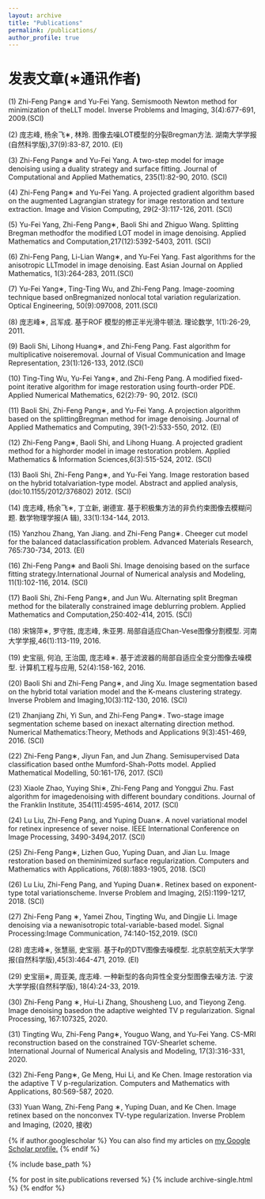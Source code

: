 ```yaml
---
layout: archive
title: "Publications"
permalink: /publications/
author_profile: true
---
```

发表文章(∗通讯作者)
=======
(1) Zhi-Feng Pang∗ and Yu-Fei Yang. Semismooth Newton method for minimization of theLLT model. Inverse Problems and Imaging, 3(4):677-691, 2009.(SCI)  

(2) 庞志峰, 杨余飞∗, 林玲. 图像去噪LOT模型的分裂Bregman方法. 湖南大学学报(自然科学版),37(9):83-87, 2010. (EI)  

(3) Zhi-Feng Pang∗ and Yu-Fei Yang. A two-step model for image denoising using a duality strategy and surface fitting. Journal of Computational and Applied Mathematics, 235(1):82-90, 2010. (SCI)  

(4) Zhi-Feng Pang∗ and Yu-Fei Yang. A projected gradient algorithm based on the augmented Lagrangian strategy for image restoration and texture extraction. Image and Vision Computing, 29(2-3):117-126, 2011. (SCI)  

(5) Yu-Fei Yang, Zhi-Feng Pang∗, Baoli Shi and Zhiguo Wang. Splitting Bregman methodfor the modified LOT model in image denoising. Applied Mathematics and Computation,217(12):5392-5403, 2011. (SCI)  

(6) Zhi-Feng Pang, Li-Lian Wang∗, and Yu-Fei Yang. Fast algorithms for the anisotropic LLTmodel in image denoising. East Asian Journal on Applied Mathematics, 1(3):264-283, 2011.(SCI)  

(7) Yu-Fei Yang∗, Ting-Ting Wu, and Zhi-Feng Pang. Image-zooming technique based onBregmanized nonlocal total variation regularization. Optical Engineering, 50(9):097008, 2011.(SCI)  

(8) 庞志峰∗, 吕军成. 基于ROF 模型的修正半光滑牛顿法. 理论数学, 1(1):26-29, 2011.  

(9) Baoli Shi, Lihong Huang∗, and Zhi-Feng Pang. Fast algorithm for multiplicative noiseremoval. Journal of Visual Communication and Image Representation, 23(1):126-133, 2012.(SCI)  

(10) Ting-Ting Wu, Yu-Fei Yang∗, and Zhi-Feng Pang. A modified fixed-point iterative algorithm for image restoration using fourth-order PDE. Applied Numerical Mathematics, 62(2):79-
90, 2012. (SCI)  

(11) Baoli Shi, Zhi-Feng Pang∗, and Yu-Fei Yang. A projection algorithm based on the splittingBregman method for image denoising. Journal of Applied Mathematics and Computing, 39(1-2):533-550, 2012. (EI)  

(12) Zhi-Feng Pang∗, Baoli Shi, and Lihong Huang. A projected gradient method for a highorder model in image restoration problem. Applied Mathematics & Information Sciences,6(3):515-524, 2012. (SCI)  

(13) Baoli Shi, Zhi-Feng Pang∗, and Yu-Fei Yang. Image restoration based on the hybrid totalvariation-type model. Abstract and applied analysis, (doi:10.1155/2012/376802) 2012. (SCI)  

(14) 庞志峰, 杨余飞∗, 丁立新, 谢德宣. 基于积极集方法的非负约束图像去模糊问题. 数学物理学报(A 辑), 33(1):134-144, 2013.  

(15) Yanzhou Zhang, Yan Jiang. and Zhi-Feng Pang∗. Cheeger cut model for the balanced dataclassification problem. Advanced Materials Research, 765:730-734, 2013. (EI)  

(16) Zhi-Feng Pang∗ and Baoli Shi. Image denoising based on the surface fitting strategy.International Journal of Numerical analysis and Modeling, 11(1):102-116, 2014. (SCI)  

(17) Baoli Shi, Zhi-Feng Pang∗, and Jun Wu. Alternating split Bregman method for the bilaterally constrained image deblurring problem. Applied Mathematics and Computation,250:402-414, 2015. (SCI)  

(18) 宋锦萍∗, 罗守胜, 庞志峰, 朱亚男. 局部自适应Chan-Vese图像分割模型. 河南大学学报,46(1):113-119, 2016.

(19) 史宝丽, 何泊, 王治国, 庞志峰∗. 基于滤波器的局部自适应全变分图像去噪模型. 计算机工程与应用, 52(4):158-162, 2016.  

(20) Baoli Shi and Zhi-Feng Pang∗, and Jing Xu. Image segmentation based on the hybrid total variation model and the K-means clustering strategy. Inverse Problem and Imaging,10(3):112-130, 2016. (SCI)  

(21) Zhanjiang Zhi, Yi Sun, and Zhi-Feng Pang∗. Two-stage image segmentation scheme based on inexact alternating direction method. Numerical Mathematics:Theory, Methods and Applications 9(3):451-469, 2016. (SCI)  

(22) Zhi-Feng Pang∗, Jiyun Fan, and Jun Zhang. Semisupervised Data classification based onthe Mumford-Shah-Potts model. Applied Mathematical Modelling, 50:161-176, 2017. (SCI)  

(23) Xiaole Zhao, Yuying Shi∗, Zhi-Feng Pang and Yonggui Zhu. Fast algorithm for imagedenoising with different boundary conditions. Journal of the Franklin Institute, 354(11):4595-4614, 2017. (SCI)  

(24) Lu Liu, Zhi-Feng Pang, and Yuping Duan∗. A novel variational model for retinex inpresence of sever noise. IEEE International Conference on Image Processing, 3490-3494,2017. (SCI)  

(25) Zhi-Feng Pang∗, Lizhen Guo, Yuping Duan, and Jian Lu. Image restoration based on theminimized surface regularization. Computers and Mathematics with Applications, 76(8):1893-1905, 2018. (SCI)  

(26) Lu Liu, Zhi-Feng Pang, and Yuping Duan∗. Retinex based on exponent-type total variationscheme. Inverse Problem and Imaging, 2(5):1199-1217, 2018. (SCI)  

(27) Zhi-Feng Pang ∗, Yamei Zhou, Tingting Wu, and Dingjie Li. Image denoising via a newanisotropic total-variable-based model. Signal Processing:Image Communication, 74:140-152,2019. (SCI)  

(28) 庞志峰∗, 张慧丽, 史宝丽. 基于ℓp的DTV图像去噪模型. 北京航空航天大学学报(自然科学版),45(3):464-471, 2019. (EI)  

(29) 史宝丽∗, 周亚美, 庞志峰. 一种新型的各向异性全变分型图像去噪方法. 宁波大学学报(自然科学版), 18(4):24-33, 2019.  

(30) Zhi-Feng Pang ∗, Hui-Li Zhang, Shousheng Luo, and Tieyong Zeng. Image denoising basedon the adaptive weighted TV p regularization. Signal Processing, 167:107325, 2020.  

(31) Tingting Wu, Zhi-Feng Pang∗, Youguo Wang, and Yu-Fei Yang. CS-MRI reconstruction based on the constrained TGV-Shearlet scheme. International Journal of Numerical Analysis and Modeling, 17(3):316-331, 2020.  

(32) Zhi-Feng Pang∗, Ge Meng, Hui Li, and Ke Chen. Image restoration via the adaptive T V p-regularization. Computers and Mathematics with Applications, 80:569-587, 2020.  

(33) Yuan Wang, Zhi-Feng Pang ∗, Yuping Duan, and Ke Chen. Image retinex based on the nonconvex TV-type regularization. Inverse Problem and Imaging, (2020, 接收)  


{% if author.googlescholar %}
  You can also find my articles on <u><a href="{{author.googlescholar}}">my Google Scholar profile</a>.</u>
{% endif %}

{% include base_path %}

{% for post in site.publications reversed %}
  {% include archive-single.html %}
{% endfor %}
